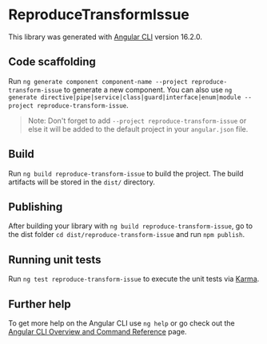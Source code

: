 # ReproduceTransformIssue

This library was generated with [Angular CLI](https://github.com/angular/angular-cli) version 16.2.0.

## Code scaffolding

Run `ng generate component component-name --project reproduce-transform-issue` to generate a new component. You can also use `ng generate directive|pipe|service|class|guard|interface|enum|module --project reproduce-transform-issue`.
> Note: Don't forget to add `--project reproduce-transform-issue` or else it will be added to the default project in your `angular.json` file. 

## Build

Run `ng build reproduce-transform-issue` to build the project. The build artifacts will be stored in the `dist/` directory.

## Publishing

After building your library with `ng build reproduce-transform-issue`, go to the dist folder `cd dist/reproduce-transform-issue` and run `npm publish`.

## Running unit tests

Run `ng test reproduce-transform-issue` to execute the unit tests via [Karma](https://karma-runner.github.io).

## Further help

To get more help on the Angular CLI use `ng help` or go check out the [Angular CLI Overview and Command Reference](https://angular.io/cli) page.

